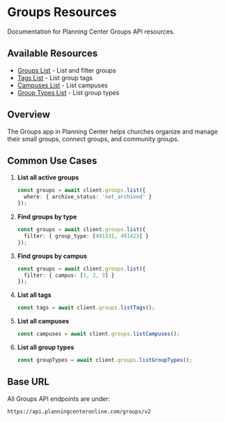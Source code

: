 # Groups Resources

Documentation for Planning Center Groups API resources.

## Available Resources

- [Groups List](./groups-list.md) - List and filter groups
- [Tags List](./tags-list.md) - List group tags
- [Campuses List](./campuses-list.md) - List campuses
- [Group Types List](./group-types-list.md) - List group types

## Overview

The Groups app in Planning Center helps churches organize and manage their small groups, connect groups, and community groups.

## Common Use Cases

1. **List all active groups**
   ```typescript
   const groups = await client.groups.list({
     where: { archive_status: 'not_archived' }
   });
   ```

2. **Find groups by type**
   ```typescript
   const groups = await client.groups.list({
     filter: { group_type: [491331, 491423] }
   });
   ```

3. **Find groups by campus**
   ```typescript
   const groups = await client.groups.list({
     filter: { campus: [1, 2, 3] }
   });
   ```

4. **List all tags**
   ```typescript
   const tags = await client.groups.listTags();
   ```

5. **List all campuses**
   ```typescript
   const campuses = await client.groups.listCampuses();
   ```

6. **List all group types**
   ```typescript
   const groupTypes = await client.groups.listGroupTypes();
   ```

## Base URL

All Groups API endpoints are under:
```
https://api.planningcenteronline.com/groups/v2
```
